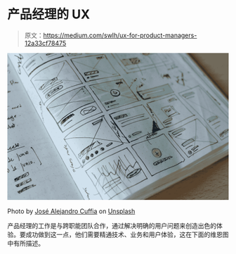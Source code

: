 # 产品经理的 UX

> 原文：<https://medium.com/swlh/ux-for-product-managers-12a33cf78475>

![](img/12592056c70b3569117161cbbfc30a62.png)

Photo by [José Alejandro Cuffia](https://unsplash.com/@alecuffia?utm_source=unsplash&utm_medium=referral&utm_content=creditCopyText) on [Unsplash](https://unsplash.com/search/photos/prototype?utm_source=unsplash&utm_medium=referral&utm_content=creditCopyText)

产品经理的工作是与跨职能团队合作，通过解决明确的用户问题来创造出色的体验。要成功做到这一点，他们需要精通技术、业务和用户体验，这在下面的维恩图中有所描述。